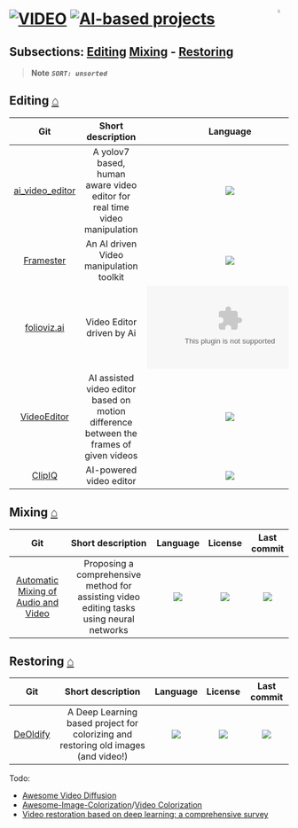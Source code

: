 # [![VIDEO](https://flat.badgen.net/badge/HyMPS/VIDEO/green?scale=1.8)](https://github.com/forart/HyMPS#-1 "VIDEO resources") [![AI-based projects](https://flat.badgen.net/badge/HyMPS/AI-based%20projects/blue?scale=1.8&label=)](https://github.com/forart/HyMPS#ai-based-1 "AI-based") <img align="right" alt="WIP" src="https://user-images.githubusercontent.com/171307/210726270-adc28ba9-dada-42cf-b53e-b01d03e3dca7.png" width="4%" /> 

## Subsections: [Editing](#editing-) [Mixing](#mixing-) - [Restoring](#restoring-)

>**Note** _**`SORT: unsorted`**_

## Editing [⌂](#--)
|Git|Short description|Language|License|Last commit|
|:-:|:-:|:-:|:-:|:-:|
|[ai_video_editor](https://github.com/alumiaCoder/expS_ai_video_editor#readme)|A yolov7 based, human aware video editor for real time video manipulation|[![](https://img.shields.io/github/languages/top/alumiaCoder/expS_ai_video_editor?color=pink&style=flat-square)](https://github.com/alumiaCoder/expS_ai_video_editor/graphs/contributors)|[![](https://flat.badgen.net/github/license/alumiaCoder/expS_ai_video_editor?label=)](https://github.com/alumiaCoder/expS_ai_video_editor/blob/master/LICENSE)|[![](https://flat.badgen.net/github/last-commit/alumiaCoder/expS_ai_video_editor/main?label=)](https://github.com/alumiaCoder/expS_ai_video_editor/graphs/code-frequency)|
|[Framester](https://github.com/mohitgupta3/Framester#readme)|An AI driven Video manipulation toolkit|[![](https://img.shields.io/github/languages/top/mohitgupta3/Framester?color=pink&style=flat-square)](https://github.com/mohitgupta3/Framester/graphs/contributors)|[![](https://flat.badgen.net/github/license/mohitgupta3/Framester?label=)](https://github.com/mohitgupta3/Framester/blob/master/LICENSE)|[![](https://flat.badgen.net/github/last-commit/mohitgupta3/Framester/main?label=)](https://github.com/mohitgupta3/Framester/graphs/code-frequency)|
|[folioviz.ai](https://github.com/darekm101/folioviz.ai#readme)|Video Editor driven by Ai|[![](https://img.shields.io/github/languages/top/darekm101/folioviz.ai?color=pink&style=flat-square)](https://github.com/darekm101/folioviz.ai/graphs/contributors)|[![](https://flat.badgen.net/github/license/darekm101/folioviz.ai?label=)](https://github.com/darekm101/folioviz.ai/blob/master/LICENSE)|[![](https://flat.badgen.net/github/last-commit/darekm101/folioviz.ai/main?label=)](https://github.com/darekm101/folioviz.ai/graphs/code-frequency)|
|[VideoEditor](https://github.com/parthdomadia/VideoEditor#readme)|AI assisted video editor based on motion difference between the frames of given videos|[![](https://img.shields.io/github/languages/top/parthdomadia/VideoEditor?color=pink&style=flat-square)](https://github.com/parthdomadia/VideoEditor/graphs/contributors)|[![](https://flat.badgen.net/github/license/parthdomadia/VideoEditor?label=)](https://github.com/parthdomadia/VideoEditor/blob/master/LICENSE)|[![](https://flat.badgen.net/github/last-commit/parthdomadia/VideoEditor/master?label=)](https://github.com/parthdomadia/VideoEditor/graphs/code-frequency)|
|[ClipIQ](https://github.com/michaelbudko/ClipIQ#readme)|AI-powered video editor|[![](https://img.shields.io/github/languages/top/michaelbudko/ClipIQ?color=pink&style=flat-square)](https://github.com/michaelbudko/ClipIQ/graphs/contributors)|[![](https://flat.badgen.net/github/license/michaelbudko/ClipIQ?label=)](https://github.com/michaelbudko/ClipIQ/blob/main/LICENSE)|[![](https://flat.badgen.net/github/last-commit/michaelbudko/ClipIQ/main?label=)](https://github.com/michaelbudko/ClipIQ/graphs/code-frequency)|

## Mixing [⌂](#--)
|Git|Short description|Language|License|Last commit|
|:-:|:-:|:-:|:-:|:-:|
|[Automatic Mixing of Audio and Video](https://github.com/rissalhedna/Automatic-Mixing-of-Audio-and-Video#readme)|Proposing a comprehensive method for assisting video editing tasks using neural networks|[![](https://img.shields.io/github/languages/top/rissalhedna/Automatic-Mixing-of-Audio-and-Video?color=pink&style=flat-square)](https://github.com/rissalhedna/Automatic-Mixing-of-Audio-and-Video/graphs/contributors)|[![](https://flat.badgen.net/github/license/rissalhedna/Automatic-Mixing-of-Audio-and-Video?label=)](https://github.com/rissalhedna/Automatic-Mixing-of-Audio-and-Video/blob/master/LICENSE)|[![](https://flat.badgen.net/github/last-commit/rissalhedna/Automatic-Mixing-of-Audio-and-Video/main?label=)](https://github.com/rissalhedna/Automatic-Mixing-of-Audio-and-Video/graphs/code-frequency)|

## Restoring [⌂](#--)
|Git|Short description|Language|License|Last commit|
|:-:|:-:|:-:|:-:|:-:|
|[DeOldify](https://github.com/jantic/DeOldify#readme)|A Deep Learning based project for colorizing and restoring old images (and video!)|[![](https://img.shields.io/github/languages/top/jantic/DeOldify?color=pink&style=flat-square)](https://github.com/jantic/DeOldify/graphs/contributors)|[![](https://flat.badgen.net/github/license/jantic/DeOldify?label=)](https://github.com/jantic/DeOldify/blob/master/LICENSE)|[![](https://flat.badgen.net/github/last-commit/jantic/DeOldify/master?label=)](https://github.com/jantic/DeOldify/graphs/code-frequency)|



Todo:
- [Awesome Video Diffusion](https://github.com/showlab/Awesome-Video-Diffusion#awesome-video-diffusion--)
- [Awesome-Image-Colorization](https://github.com/MarkMoHR/Awesome-Image-Colorization#awesome-image-colorization)/[Video Colorization](https://github.com/MarkMoHR/Awesome-Image-Colorization#4-video-colorization)
- [Video restoration based on deep learning: a comprehensive survey](https://github.com/claudiom4sir/VideoRestoration)

